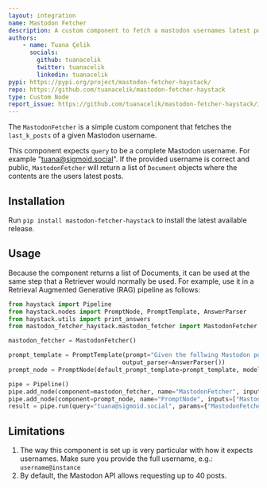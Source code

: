 ```yaml
---
layout: integration
name: Mastodon Fetcher
description: A custom component to fetch a mastodon usernames latest posts
authors:
    - name: Tuana Çelik
      socials:
        github: tuanacelik
        twitter: tuanacelik
        linkedin: tuanacelik
pypi: https://pypi.org/project/mastodon-fetcher-haystack/
repo: https://github.com/tuanacelik/mastodon-fetcher-haystack
type: Custom Node
report_issue: https://github.com/tuanacelik/mastodon-fetcher-haystack/issues
---
```


The `MastodonFetcher` is a simple custom component that fetches the `last_k_posts` of a given Mastodon username.

This component expects `query` to be a complete Mastodon username. For example "tuana@sigmoid.social". If the provided username is correct and public, `MastodonFetcher` will return a list of `Document` objects where the contents are the users latest posts.

## Installation

Run `pip install mastodon-fetcher-haystack` to install the latest available release.

## Usage

Because the component returns a list of Documents, it can be used at the same step that a Retriever would normally be used. For example, use it in a Retrieval Augmented Generative (RAG) pipeline as follows:

```python
from haystack import Pipeline
from haystack.nodes import PromptNode, PromptTemplate, AnswerParser
from haystack.utils import print_answers
from mastodon_fetcher_haystack.mastodon_fetcher import MastodonFetcher

mastodon_fetcher = MastodonFetcher()

prompt_template = PromptTemplate(prompt="Given the follwing Mastodon posts stream, create a short summary of the topics the account posts about. Mastodon posts stream: {join(documents)};\n Answer:", 
                                output_parser=AnswerParser())
prompt_node = PromptNode(default_prompt_template=prompt_template, model_name_or_path="gpt-3.5-turbo-instruct", api_key=YOUR_OPENAI_API_KEY)

pipe = Pipeline()
pipe.add_node(component=mastodon_fetcher, name="MastodonFetcher", inputs=["Query"])
pipe.add_node(component=prompt_node, name="PromptNode", inputs=["MastodonFetcher"])
result = pipe.run(query="tuana@sigmoid.social", params={"MastodonFetcher": {"last_k_posts": 3}})
```

## Limitations
1. The way this component is set up is very particular with how it expects usernames. Make sure you provide the full username, e.g.: `username@instance`
2. By default, the Mastodon API allows requesting up to 40 posts.
